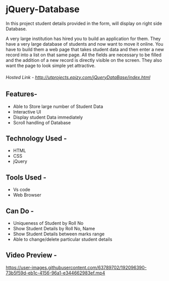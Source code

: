 # jQuery-Database
In this project student details provided in the form, will display on right side Database.

A very large institution has hired you to build an application for them. They have a very large database of students and now want to move it online.
You have to build them a web page that takes student data and then enter a new record into a list on that same page.
All the fields are necessary to be filled and the addition of a new record is directly visible on the screen. They also want the page to look simple yet attractive.


###### Hosted Link - http://utprojects.epizy.com/jQueryDataBase/index.html

## Features-
- Able to Store large number of Student Data
- Interactive UI
- Display student Data immediately
- Scroll handling of Database

## Technology Used -
- HTML
- CSS
- jQuery

## Tools Used -
- Vs code
- Web Browser

## Can Do -
- Uniqueness of Student by Roll No
- Show Student Details by Roll No, Name
- Show Student Details between marks range
- Able to change/delete particular student details



## Video Preview - 



https://user-images.githubusercontent.com/63789702/192096390-73b5f59d-eb1c-4156-96a1-e344662983ef.mp4




